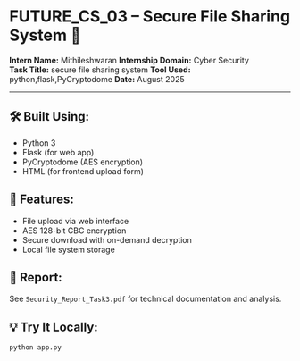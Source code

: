 # FUTURE_CS_03 – Secure File Sharing System 🔐

**Intern Name:** Mithileshwaran
**Internship Domain:** Cyber Security  
**Task Title:** secure file sharing system 
**Tool Used:** python,flask,PyCryptodome 
**Date:** August 2025

---

## 🛠 Built Using:
- Python 3
- Flask (for web app)
- PyCryptodome (AES encryption)
- HTML (for frontend upload form)

## 🔐 Features:
- File upload via web interface
- AES 128-bit CBC encryption
- Secure download with on-demand decryption
- Local file system storage

## 📄 Report:
See `Security_Report_Task3.pdf` for technical documentation and analysis.

## 💡 Try It Locally:
```bash
python app.py
